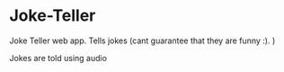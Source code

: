 # Joke-Teller
Joke Teller web app. Tells jokes (cant guarantee that they are funny :). )

Jokes are told using audio
